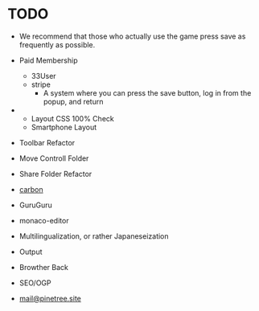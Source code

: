 # TODO
- We recommend that those who actually use the game press save as frequently as possible.
- Paid Membership
  - 33User
  - stripe
	- A system where you can press the save button, log in from the popup, and return

- - Layout CSS 100% Check
  - Smartphone Layout
- Toolbar Refactor
- Move Controll Folder
- Share Folder Refactor

- [carbon](https://www.carbonads.net/)
- GuruGuru
- monaco-editor
- Multilingualization, or rather Japaneseization
- Output
- Browther Back
- SEO/OGP
- mail@pinetree.site
	